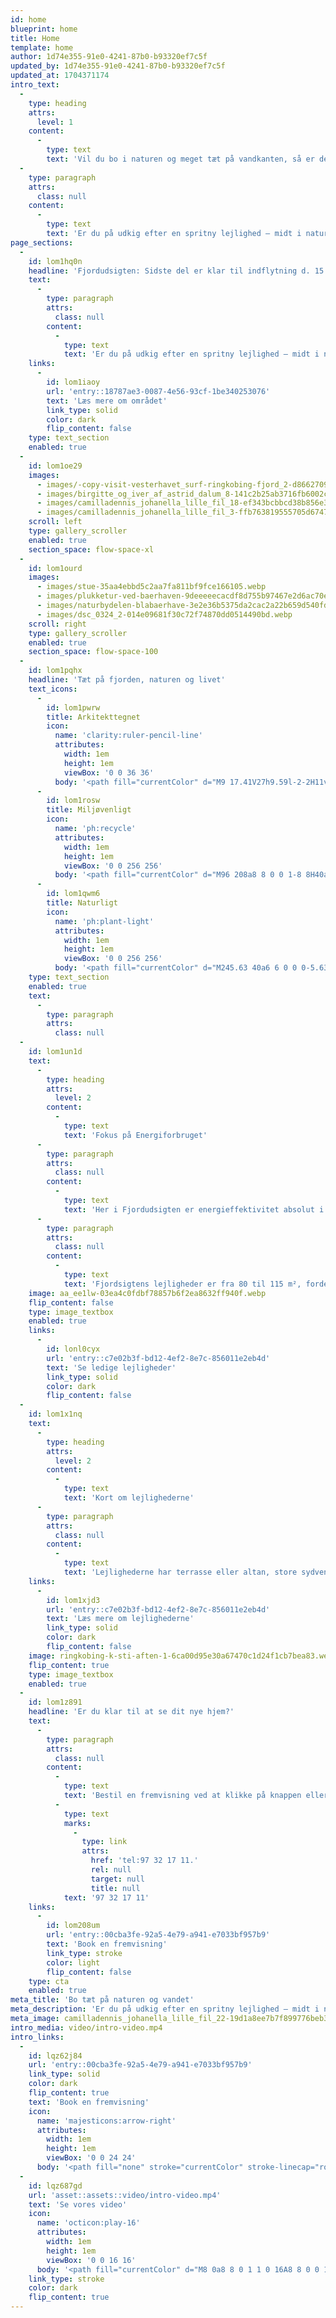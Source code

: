 ```yaml
---
id: home
blueprint: home
title: Home
template: home
author: 1d74e355-91e0-4241-87b0-b93320ef7c5f
updated_by: 1d74e355-91e0-4241-87b0-b93320ef7c5f
updated_at: 1704371174
intro_text:
  -
    type: heading
    attrs:
      level: 1
    content:
      -
        type: text
        text: 'Vil du bo i naturen og meget tæt på vandkanten, så er det hér, du skal bo.'
  -
    type: paragraph
    attrs:
      class: null
    content:
      -
        type: text
        text: 'Er du på udkig efter en spritny lejlighed – midt i naturen og med udsigt over fjorden; og i gåafstand til vuggestue, børnehave, skole, indkøb og fritidsfaciliteter? Her er et fantastisk'
page_sections:
  -
    id: lom1hq0n
    headline: 'Fjordudsigten: Sidste del er klar til indflytning d. 15. december.'
    text:
      -
        type: paragraph
        attrs:
          class: null
        content:
          -
            type: text
            text: 'Er du på udkig efter en spritny lejlighed – midt i naturen og med udsigt over fjorden; og i gåafstand til vuggestue, børnehave, skole, indkøb og fritidsfaciliteter? Her er et fantastisk samspil mellem Ringkøbings hyggelige købstadscharme og Naturbydelen Ringkøbing K’s utrolige natur med besøg af flere end 100 fuglearter, søer, vandløb, skov og stisystem.'
    links:
      -
        id: lom1iaoy
        url: 'entry::18787ae3-0087-4e56-93cf-1be340253076'
        text: 'Læs mere om området'
        link_type: solid
        color: dark
        flip_content: false
    type: text_section
    enabled: true
  -
    id: lom1oe29
    images:
      - images/-copy-visit-vesterhavet_surf-ringkobing-fjord_2-d8662709375e5ed13e1b6a58591dc477.webp
      - images/birgitte_og_iver_af_astrid_dalum_8-141c2b25ab3716fb6002c66123044f03.webp
      - images/camilladennis_johanella_lille_fil_18-ef343bcbbcd38b856e318ebcab69e37d.webp
      - images/camilladennis_johanella_lille_fil_3-ffb763819555705d6747b0557b7818ef.webp
    scroll: left
    type: gallery_scroller
    enabled: true
    section_space: flow-space-xl
  -
    id: lom1ourd
    images:
      - images/stue-35aa4ebbd5c2aa7fa811bf9fce166105.webp
      - images/plukketur-ved-baerhaven-9deeeeecacdf8d755b97467e2d6ac70e.webp
      - images/naturbydelen-blabaerhave-3e2e36b5375da2cac2a22b659d540fd0.webp
      - images/dsc_0324_2-014e09681f30c72f74870dd0514490bd.webp
    scroll: right
    type: gallery_scroller
    enabled: true
    section_space: flow-space-100
  -
    id: lom1pqhx
    headline: 'Tæt på fjorden, naturen og livet'
    text_icons:
      -
        id: lom1pwrw
        title: Arkitekttegnet
        icon:
          name: 'clarity:ruler-pencil-line'
          attributes:
            width: 1em
            height: 1em
            viewBox: '0 0 36 36'
          body: '<path fill="currentColor" d="M9 17.41V27h9.59l-2-2H11v-5.59l-2-2z" class="clr-i-outline clr-i-outline-path-1"/><path fill="currentColor" d="M34.87 32.29L32 29.38V32H4v-4.15h2v-1.6H4V19.6h2V18H4v-6.4h2V10H4V4.41l15.94 15.85v-2.82L3.71 1.29A1 1 0 0 0 2 2v31a1 1 0 0 0 1 1h31.16a1 1 0 0 0 .71-1.71Z" class="clr-i-outline clr-i-outline-path-2"/><path fill="currentColor" d="M24 30h4a2 2 0 0 0 2-2V8.7l-2.3-4.23a2 2 0 0 0-1.76-1a2 2 0 0 0-1.76 1.08L22 8.72V28a2 2 0 0 0 2 2Zm0-20.8l1.94-3.77L28 9.21V24h-4Zm0 16.43h4v2.44h-4Z" class="clr-i-outline clr-i-outline-path-3"/><path fill="none" d="M0 0h36v36H0z"/>'
      -
        id: lom1rosw
        title: Miljøvenligt
        icon:
          name: 'ph:recycle'
          attributes:
            width: 1em
            height: 1em
            viewBox: '0 0 256 256'
          body: '<path fill="currentColor" d="M96 208a8 8 0 0 1-8 8H40a24 24 0 0 1-20.77-36l34.29-59.25l-14.05 3.75a8 8 0 1 1-4.14-15.5l32.77-8.77a8 8 0 0 1 9.8 5.66l8.79 32.77A8 8 0 0 1 81 148.5a8.37 8.37 0 0 1-2.08.27a8 8 0 0 1-7.72-5.93l-3.8-14.15L33.11 188A8 8 0 0 0 40 200h48a8 8 0 0 1 8 8Zm140.73-28l-23.14-40a8 8 0 0 0-13.84 8l23.14 40a8 8 0 0 1-6.89 12h-68.69l10.34-10.34a8 8 0 0 0-11.31-11.32l-24 24a8 8 0 0 0 0 11.32l24 24a8 8 0 0 0 11.31-11.32L147.31 216H216a24 24 0 0 0 20.77-36ZM128 32a7.85 7.85 0 0 1 6.92 4l34.29 59.25l-14.08-3.78a8 8 0 0 0-4.13 15.45l32.78 8.79a8.23 8.23 0 0 0 2.07.27a8 8 0 0 0 7.72-5.93l8.79-32.79a8 8 0 1 0-15.45-4.14l-3.8 14.17L148.77 28a24 24 0 0 0-41.54 0L84.07 68a8 8 0 0 0 13.85 8l23.16-40a7.85 7.85 0 0 1 6.92-4Z"/>'
      -
        id: lom1qwm6
        title: Naturligt
        icon:
          name: 'ph:plant-light'
          attributes:
            width: 1em
            height: 1em
            viewBox: '0 0 256 256'
          body: '<path fill="currentColor" d="M245.63 40a6 6 0 0 0-5.63-5.63c-51-3-91.88 12.42-109.35 41.26c-11.63 19.21-11.38 42.68.53 65a69.42 69.42 0 0 0-15.48 30.59l-19.8-19.81c8.15-16.1 8.1-32.95-.32-46.85C82.77 83.41 53 72.07 15.9 74.27a6 6 0 0 0-5.63 5.64c-2.18 37.09 9.14 66.86 30.29 79.67A43.75 43.75 0 0 0 63.44 166a53.17 53.17 0 0 0 24-6L114 186.48V216a6 6 0 0 0 12 0v-29.49A57.55 57.55 0 0 1 139.76 149c11.21 5.93 22.72 8.91 33.82 8.91a58.9 58.9 0 0 0 30.79-8.57C233.21 131.89 248.63 91 245.63 40ZM46.78 149.31C30.47 139.44 21.39 116 22 86c30-.65 53.41 8.44 63.28 24.75c5.68 9.37 6.16 20.38 1.54 31.59l-26.58-26.59a6 6 0 0 0-8.49 8.49l26.62 26.61c-11.21 4.62-22.22 4.15-31.59-1.54Zm151.38-10.22c-14.74 8.92-32.14 9.18-49.67.9l55.76-55.75a6 6 0 0 0-8.49-8.49L140 131.51c-8.28-17.53-8-34.93.9-49.66c14.52-24 49.06-37.18 93-35.75c1.43 43.9-11.76 78.46-35.74 92.99Z"/>'
    type: text_section
    enabled: true
    text:
      -
        type: paragraph
        attrs:
          class: null
  -
    id: lom1un1d
    text:
      -
        type: heading
        attrs:
          level: 2
        content:
          -
            type: text
            text: 'Fokus på Energiforbruget'
      -
        type: paragraph
        attrs:
          class: null
        content:
          -
            type: text
            text: 'Her i Fjordudsigten er energieffektivitet absolut i højsædet. Her er målet at minimere energiforbruget. Dette gavner ikke blot din økonomi, men skåner også miljøet. '
      -
        type: paragraph
        attrs:
          class: null
        content:
          -
            type: text
            text: 'Fjordsigtens lejligheder er fra 80 til 115 m², fordelt på ét eller to plan, med egen altan/terrasse, adgang til naturens store fælleshave lige uden for døren og en fantastisk udsigt til Ringkøbing Fjord.'
    image: aa_ee1lw-03ea4c0fdbf78857b6f2ea8632ff940f.webp
    flip_content: false
    type: image_textbox
    enabled: true
    links:
      -
        id: lonl0cyx
        url: 'entry::c7e02b3f-bd12-4ef2-8e7c-856011e2eb4d'
        text: 'Se ledige lejligheder'
        link_type: solid
        color: dark
        flip_content: false
  -
    id: lom1x1nq
    text:
      -
        type: heading
        attrs:
          level: 2
        content:
          -
            type: text
            text: 'Kort om lejlighederne'
      -
        type: paragraph
        attrs:
          class: null
        content:
          -
            type: text
            text: 'Lejlighederne har terrasse eller altan, store sydvendte vinduer med solafskærmning, der både kan reguleres automatisk og manuelt. Køkkener med komfur, emhætte, køle-/fryseskab, og forberedt til opvaskemaskine. Badeværelser med gulvvarme, og forberedt til vaskemaskine og tørretumbler. Til hver bolig er der 5 m² depotrum. Ét husdyr er tilladt og boligerne er røgfrie.'
    links:
      -
        id: lom1xjd3
        url: 'entry::c7e02b3f-bd12-4ef2-8e7c-856011e2eb4d'
        text: 'Læs mere om lejlighederne'
        link_type: solid
        color: dark
        flip_content: false
    image: ringkobing-k-sti-aften-1-6ca00d95e30a67470c1d24f1cb7bea83.webp
    flip_content: true
    type: image_textbox
    enabled: true
  -
    id: lom1z891
    headline: 'Er du klar til at se dit nye hjem?'
    text:
      -
        type: paragraph
        attrs:
          class: null
        content:
          -
            type: text
            text: 'Bestil en fremvisning ved at klikke på knappen eller ring på tlf. '
          -
            type: text
            marks:
              -
                type: link
                attrs:
                  href: 'tel:97 32 17 11.'
                  rel: null
                  target: null
                  title: null
            text: '97 32 17 11'
    links:
      -
        id: lom208um
        url: 'entry::00cba3fe-92a5-4e79-a941-e7033bf957b9'
        text: 'Book en fremvisning'
        link_type: stroke
        color: light
        flip_content: false
    type: cta
    enabled: true
meta_title: 'Bo tæt på naturen og vandet'
meta_description: 'Er du på udkig efter en spritny lejlighed – midt i naturen og med udsigt over fjorden; og i gåafstand til vuggestue, børnehave, skole'
meta_image: camilladennis_johanella_lille_fil_22-19d1a8ee7b7f899776beb3a6b2f3b4a5.webp
intro_media: video/intro-video.mp4
intro_links:
  -
    id: lqz62j84
    url: 'entry::00cba3fe-92a5-4e79-a941-e7033bf957b9'
    link_type: solid
    color: dark
    flip_content: true
    text: 'Book en fremvisning'
    icon:
      name: 'majesticons:arrow-right'
      attributes:
        width: 1em
        height: 1em
        viewBox: '0 0 24 24'
      body: '<path fill="none" stroke="currentColor" stroke-linecap="round" stroke-linejoin="round" stroke-width="2" d="m19 12l-6-6m6 6l-6 6m6-6H5"/>'
  -
    id: lqz687gd
    url: 'asset::assets::video/intro-video.mp4'
    text: 'Se vores video'
    icon:
      name: 'octicon:play-16'
      attributes:
        width: 1em
        height: 1em
        viewBox: '0 0 16 16'
      body: '<path fill="currentColor" d="M8 0a8 8 0 1 1 0 16A8 8 0 0 1 8 0M1.5 8a6.5 6.5 0 1 0 13 0a6.5 6.5 0 0 0-13 0m4.879-2.773l4.264 2.559a.25.25 0 0 1 0 .428l-4.264 2.559A.25.25 0 0 1 6 10.559V5.442a.25.25 0 0 1 .379-.215"/>'
    link_type: stroke
    color: dark
    flip_content: true
---
```

